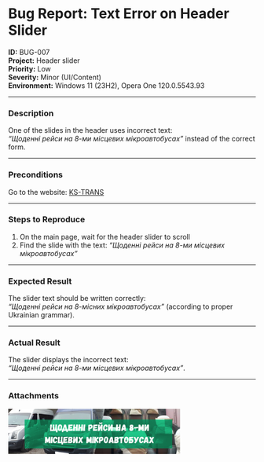 # Bug Report: Text Error on Header Slider

**ID:** BUG-007  
**Project:** Header slider  
**Priority:** Low  
**Severity:** Minor (UI/Content)  
**Environment:** Windows 11 (23H2), Opera One 120.0.5543.93  

---

### Description
One of the slides in the header uses incorrect text:  
*“Щоденні рейси на 8-ми місцевих мікроавтобусах”* instead of the correct form.  

---

### Preconditions
Go to the website: [KS-TRANS](https://kstrans.com.ua)  

---

### Steps to Reproduce
1. On the main page, wait for the header slider to scroll  
2. Find the slide with the text: *“Щоденні рейси на 8-ми місцевих мікроавтобусах”*  

---

### Expected Result
The slider text should be written correctly:  
*“Щоденні рейси на 8-місних мікроавтобусах”* (according to proper Ukrainian grammar).  

---

### Actual Result
The slider displays the incorrect text:  
*“Щоденні рейси на 8-ми місцевих мікроавтобусах”*.  

---

### Attachments
<img src="screenshots/bug7.png" width="350"/>   